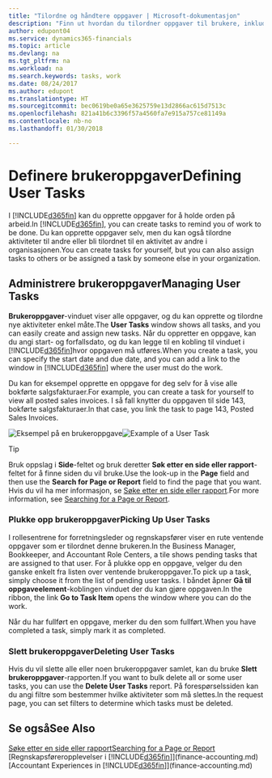 ```yaml
---
title: "Tilordne og håndtere oppgaver | Microsoft-dokumentasjon"
description: "Finn ut hvordan du tilordner oppgaver til brukere, inkludert din regnskapsfører, i Finance and Operations, Business edition"
author: edupont04
ms.service: dynamics365-financials
ms.topic: article
ms.devlang: na
ms.tgt_pltfrm: na
ms.workload: na
ms.search.keywords: tasks, work
ms.date: 08/24/2017
ms.author: edupont
ms.translationtype: HT
ms.sourcegitcommit: bec0619be0a65e3625759e13d2866ac615d7513c
ms.openlocfilehash: 821a41b6c3396f57a4560fa7e915a757ce81149a
ms.contentlocale: nb-no
ms.lasthandoff: 01/30/2018

---
```

# <a name="defining-user-tasks"></a><span data-ttu-id="4e23d-103">Definere brukeroppgaver</span><span class="sxs-lookup"><span data-stu-id="4e23d-103">Defining User Tasks</span></span>
<span data-ttu-id="4e23d-104">I [!INCLUDE[d365fin](includes/d365fin_md.md)] kan du opprette oppgaver for å holde orden på arbeid.</span><span class="sxs-lookup"><span data-stu-id="4e23d-104">In [!INCLUDE[d365fin](includes/d365fin_md.md)], you can create tasks to remind you of work to be done.</span></span> <span data-ttu-id="4e23d-105">Du kan opprette oppgaver selv, men du kan også tilordne aktiviteter til andre eller bli tilordnet til en aktivitet av andre i organisasjonen.</span><span class="sxs-lookup"><span data-stu-id="4e23d-105">You can create tasks for yourself, but you can also assign tasks to others or be assigned a task by someone else in your organization.</span></span>  

## <a name="managing-user-tasks"></a><span data-ttu-id="4e23d-106">Administrere brukeroppgaver</span><span class="sxs-lookup"><span data-stu-id="4e23d-106">Managing User Tasks</span></span>
<span data-ttu-id="4e23d-107">**Brukeroppgaver**-vinduet viser alle oppgaver, og du kan opprette og tilordne nye aktiviteter enkel måte.</span><span class="sxs-lookup"><span data-stu-id="4e23d-107">The **User Tasks** window shows all tasks, and you can easily create and assign new tasks.</span></span> <span data-ttu-id="4e23d-108">Når du oppretter en oppgave, kan du angi start- og forfallsdato, og du kan legge til en kobling til vinduet i [!INCLUDE[d365fin](includes/d365fin_md.md)]hvor oppgaven må utføres.</span><span class="sxs-lookup"><span data-stu-id="4e23d-108">When you create a task, you can specify the start date and due date, and you can add a link to the window in [!INCLUDE[d365fin](includes/d365fin_md.md)] where the user must do the work.</span></span>  

<span data-ttu-id="4e23d-109">Du kan for eksempel opprette en oppgave for deg selv for å vise alle bokførte salgsfakturaer.</span><span class="sxs-lookup"><span data-stu-id="4e23d-109">For example, you can create a task for yourself to view all posted sales invoices.</span></span> <span data-ttu-id="4e23d-110">I så fall knytter du oppgaven til side 143, bokførte salgsfakturaer.</span><span class="sxs-lookup"><span data-stu-id="4e23d-110">In that case, you link the task to page 143, Posted Sales Invoices.</span></span>  

<span data-ttu-id="4e23d-111">![Eksempel på en brukeroppgave](media/across-user-tasks/sample-user-task.png "Eksempel på en brukeroppgave")</span><span class="sxs-lookup"><span data-stu-id="4e23d-111">![Example of a User Task](media/across-user-tasks/sample-user-task.png "Example of a user task")</span></span>

> [!TIP]  
>  <span data-ttu-id="4e23d-112">Bruk oppslag i **Side**-feltet og bruk deretter **Søk etter en side eller rapport**-feltet for å finne siden du vil bruke.</span><span class="sxs-lookup"><span data-stu-id="4e23d-112">Use the look-up in the **Page** field and then use the **Search for Page or Report** field to find the page that you want.</span></span> <span data-ttu-id="4e23d-113">Hvis du vil ha mer informasjon, se [Søke etter en side eller rapport](ui-search.md).</span><span class="sxs-lookup"><span data-stu-id="4e23d-113">For more information, see [Searching for a Page or Report](ui-search.md).</span></span>  

### <a name="picking-up-user-tasks"></a><span data-ttu-id="4e23d-114">Plukke opp brukeroppgaver</span><span class="sxs-lookup"><span data-stu-id="4e23d-114">Picking Up User Tasks</span></span>
<span data-ttu-id="4e23d-115">I rollesentrene for forretningsleder og regnskapsfører viser en rute ventende oppgaver som er tilordnet denne brukeren.</span><span class="sxs-lookup"><span data-stu-id="4e23d-115">In the Business Manager, Bookkeeper, and Accountant Role Centers, a tile shows pending tasks that are assigned to that user.</span></span> <span data-ttu-id="4e23d-116">For å plukke opp en oppgave, velger du den ganske enkelt fra listen over ventende brukeroppgaver.</span><span class="sxs-lookup"><span data-stu-id="4e23d-116">To pick up a task, simply choose it from the list of pending user tasks.</span></span> <span data-ttu-id="4e23d-117">I båndet åpner **Gå til oppgaveelement**-koblingen vinduet der du kan gjøre oppgaven.</span><span class="sxs-lookup"><span data-stu-id="4e23d-117">In the ribbon, the link **Go to Task Item** opens the window where you can do the work.</span></span>  

<span data-ttu-id="4e23d-118">Når du har fullført en oppgave, merker du den som fullført.</span><span class="sxs-lookup"><span data-stu-id="4e23d-118">When you have completed a task, simply mark it as completed.</span></span>  

### <a name="deleting-user-tasks"></a><span data-ttu-id="4e23d-119">Slett brukeroppgaver</span><span class="sxs-lookup"><span data-stu-id="4e23d-119">Deleting User Tasks</span></span>
<span data-ttu-id="4e23d-120">Hvis du vil slette alle eller noen brukeroppgaver samlet, kan du bruke **Slett brukeroppgaver**-rapporten.</span><span class="sxs-lookup"><span data-stu-id="4e23d-120">If you want to bulk delete all or some user tasks, you can use the **Delete User Tasks** report.</span></span> <span data-ttu-id="4e23d-121">På forespørselssiden kan du angi filtre som bestemmer hvilke aktiviteter som må slettes.</span><span class="sxs-lookup"><span data-stu-id="4e23d-121">In the request page, you can set filters to determine which tasks must be deleted.</span></span>  

## <a name="see-also"></a><span data-ttu-id="4e23d-122">Se også</span><span class="sxs-lookup"><span data-stu-id="4e23d-122">See Also</span></span>
[<span data-ttu-id="4e23d-123">Søke etter en side eller rapport</span><span class="sxs-lookup"><span data-stu-id="4e23d-123">Searching for a Page or Report</span></span>](ui-search.md)  
<span data-ttu-id="4e23d-124">[Regnskapsføreropplevelser i [!INCLUDE[d365fin](includes/d365fin_md.md)]](finance-accounting.md)</span><span class="sxs-lookup"><span data-stu-id="4e23d-124">[Accountant Experiences in [!INCLUDE[d365fin](includes/d365fin_md.md)]](finance-accounting.md)</span></span>  

